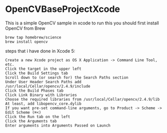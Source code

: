 OpenCVBaseProjectXcode
======================
This is a simple OpenCV sample in xcode
to run this you should first install OpenCV from Brew
```
brew tap homebrew/science
brew install opencv
```
steps that i have done in Xcode 5:
``` 
Create a new Xcode project as OS X Application -> Command Line Tool, etc.
Click the target in the upper left
Click the Build Settings tab
Scroll down to (or search for) the Search Paths section
Under User Header Search Paths add /usr/local/Cellar/opencv/2.4.9/include
Click the Build Phases tab
Click Link Binary with Libraries
Choose the required libraries from /usr/local/Cellar/opencv/2.4.9/lib
At least, add libopencv_core.dylib
If you want pre-set command-line arguments, go to Product -> Scheme -> Edit Scheme (⌘<)
Click the Run tab on the left
Click the Arguments tab
Enter arguments into Arguments Passed on Launch
```
